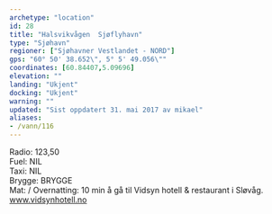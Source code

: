 ```yaml
---
archetype: "location"
id: 28
title: "Halsvikvågen  Sjøflyhavn"
type: "Sjøhavn"
regioner: ["Sjøhavner Vestlandet - NORD"]
gps: "60° 50' 38.652\", 5° 5' 49.056\""
coordinates: [60.84407,5.09696]
elevation: ""
landing: "Ukjent"
docking: "Ukjent"
warning: ""
updated: "Sist oppdatert 31. mai 2017 av mikael"
aliases:
- /vann/116
---
```


Radio:  123,50\
Fuel:  NIL\
Taxi: NIL\
Brygge: BRYGGE\
Mat: / Overnatting: 10 min å gå til Vidsyn hotell & restaurant i Sløvåg.  www.vidsynhotell.no
